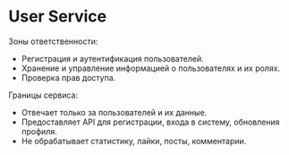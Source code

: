 # User Service

Зоны ответственности:
- Регистрация и аутентификация пользователей.
- Хранение и управление информацией о пользователях и их ролях.
- Проверка прав доступа.

Границы сервиса:
- Отвечает только за пользователей и их данные.
- Предоставляет API для регистрации, входа в систему, обновления профиля.
- Не обрабатывает статистику, лайки, посты, комментарии.
